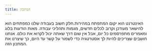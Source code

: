 ```yaml
---
title: המתכון
---
```


האינטרנט הוא יקום המתפתח במהירות.חלק חשוב בעבודה שלנו כמפתחים הוא להישאר מעודכן וקרוב לכלים חדשים, מגמות ותהליכי עבודה. מאות הודעות בלוג ומאמרים מתפרסמים כל יום, אבל אין שום דרך שאתה יכול לקרוא את כולם. אנחנו חושבים שצריכים להיות לך אסטרטגיה כדי לשמור על קשר עד היום, כך שיצרנו את המתכון הזה.